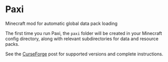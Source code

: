 # Paxi
Minecraft mod for automatic global data pack loading

The first time you run Paxi, the `paxi` folder will be created in your Minecraft config directory, along with relevant subdirectories for data and resource packs.

See the [CurseForge](https://www.curseforge.com/minecraft/mc-mods/paxi) post for supported versions and complete instructions.